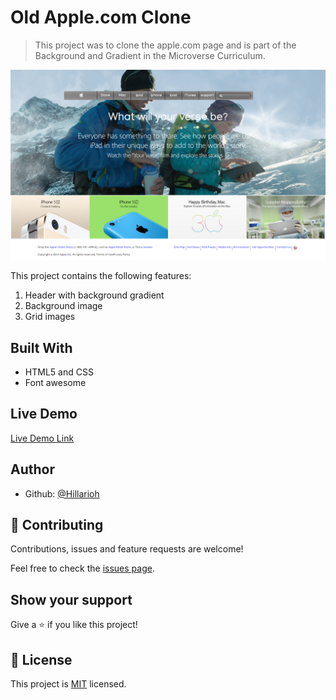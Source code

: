 # Old Apple.com Clone

> This project was to clone the apple.com page and is part of the Background and Gradient in the Microverse Curriculum.

![screenshot](./apple-screenshot.png)

This project contains the following features:

1. Header with background gradient
2. Background image
3. Grid images

## Built With

- HTML5 and CSS
- Font awesome

## Live Demo

[Live Demo Link](https://hillarioh.github.io/Apple.com-clone/)

## Author

- Github: [@Hillarioh](https://github.com/hillarioh)

## 🤝 Contributing

Contributions, issues and feature requests are welcome!

Feel free to check the [issues page](https://github.com/hillarioh/Apple.com-clone/issues).

## Show your support

Give a ⭐️ if you like this project!

## 📝 License

This project is [MIT](lic.url) licensed.
